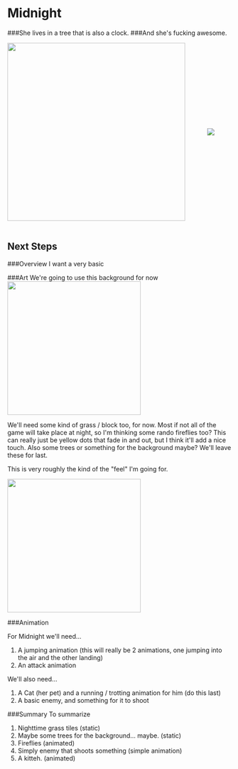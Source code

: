 Midnight
========

###She lives in a tree that is also a clock.
###And she's fucking awesome.

<table>
<tr>
<img align='center' src='http://i.imgur.com/BcNfzxI.png' height=400 style='padding-right:50px'></img>
<img align='center' src='http://i.imgur.com/2n7oKYR.gif'></img>
</tr>
</table>

## Next Steps

###Overview
I want a very basic 

###Art
We're going to use this background for now </br>
<img align='center' src='http://i.imgur.com/nq8bFk7.jpg' height=300></img>

We'll need some kind of grass / block too, for now. Most if not all of the game will take place at night, so I'm thinking some rando fireflies too? This can really just be yellow dots that fade in and out, but I think it'll add a nice touch. Also some trees or something for the background maybe? We'll leave these for last.

This is very roughly the kind of the "feel" I'm going for.

<img align='center' src='http://1.bp.blogspot.com/--O5YRwfU1gg/TzapUmi7lXI/AAAAAAAAAEM/kis5f6R3wRA/s1600/Field_in_the_night_by_Slimack.jpg' height=300></img>

###Animation

For Midnight we'll need...

1. A jumping animation (this will really be 2 animations, one jumping into the air and the other landing)
2. An attack animation

We'll also need...
1. A Cat (her pet) and a running / trotting animation for him (do this last)
2. A basic enemy, and something for it to shoot

###Summary
To summarize

1. Nighttime grass tiles (static)
2. Maybe some trees for the background... maybe. (static)
3. Fireflies (animated)
4. Simply enemy that shoots something (simple animation)
5. A kitteh. (animated)
